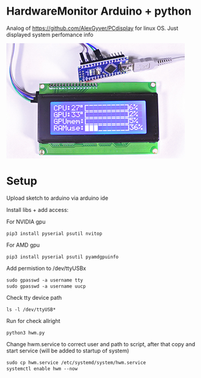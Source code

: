# HardwareMonitor Arduino + python
Analog of https://github.com/AlexGyver/PCdisplay for linux OS. Just displayed system perfomance info 

![How it looks like](https://github.com/aldiserg/HardwareMonitor/blob/main/view.png?raw=true)

# Setup
Upload sketch to arduino via arduino ide

Install libs + add access:

For NVIDIA gpu
```
pip3 install pyserial psutil nvitop
```

For AMD gpu
```
pip3 install pyserial psutil pyamdgpuinfo
```

Add permistion to /dev/ttyUSBx
```
sudo gpasswd -a username tty
sudo gpasswd -a username uucp
```
Check tty device path
```
ls -l /dev/ttyUSB*
```
Run for check allright
```
python3 hwm.py
```

Change hwm.service to correct user and path to script, after that copy and start service (will be added to startup of system)
```
sudo cp hwm.service /etc/systemd/system/hwm.service
systemctl enable hwm --now
```
